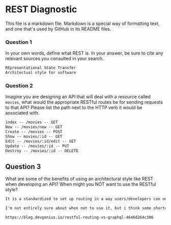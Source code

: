 # REST Diagnostic

This file is a markdown file. Markdown is a special way of formatting text, and one that's used by GitHub in its README files.

### Question 1

In your own words, define what REST is. In your answer, be sure to cite any
relevant sources you consulted in your search.

```md
REpresentational State Transfer
Architectual style for software
```

### Question 2

Imagine you are designing an API that will deal with a resource called
`movies`, what would the appropriate RESTful routes be for sending requests to
that API? Please list the path next to the HTTP verb it would be associated
with.

```md
index -- /movies -- GET
New -- /movies/new -- GET
Create -- /movies -- POST
Show -- movies/:id -- GET
Edit -- /movies/:id/edit -- GET
Update -- /movies/:id -- PUT
Destroy -- /movies/:id -- DELETE
```

## Question 3

What are some of the benefits of using an architectural style like REST when
developing an API? When might you NOT want to use the RESTful style?

```md
It is a standardized to set up routing in a way users/developers can understand

I'm not entirely sure about when not to use it, but i think some shortcomings are complciated URL paths, oversharing data, lots of HTTP requests, and hinders fast deployment

https://blog.devgenius.io/restful-routing-vs-graphql-4646d264c306
```